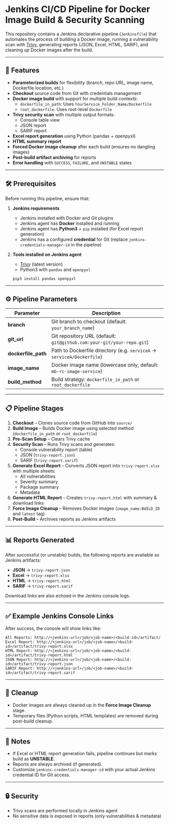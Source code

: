 # Jenkins CI/CD Pipeline for Docker Image Build & Security Scanning

This repository contains a Jenkins declarative pipeline (`Jenkinsfile`) that automates the process of building a Docker image, running a vulnerability scan with [Trivy](https://trivy.dev), generating reports (JSON, Excel, HTML, SARIF), and cleaning up Docker images after the build.

---

## 🚀 Features

- **Parameterized builds** for flexibility (branch, repo URL, image name, Dockerfile location, etc.)
- **Checkout** source code from Git with credentials management
- **Docker image build** with support for multiple build contexts:
  - `dockerfile_in_path`: Uses `YourService_Folder_Name/Dockerfile`
  - `root_dockerfile`: Uses root-level `Dockerfile`
- **Trivy security scan** with multiple output formats:
  - Console table view
  - JSON report
  - SARIF report
- **Excel report generation** using Python (pandas + openpyxl)
- **HTML summary report**
- **Forced Docker image cleanup** after each build (ensures no dangling images)
- **Post-build artifact archiving** for reports
- **Error handling** with `SUCCESS`, `FAILURE`, and `UNSTABLE` states

---

## 🛠️ Prerequisites

Before running this pipeline, ensure that:

1. **Jenkins requirements**
   - Jenkins installed with Docker and Git plugins
   - Jenkins agent has **Docker** installed and running
   - Jenkins agent has **Python3** + `pip` installed (for Excel report generation)
   - Jenkins has a configured **credential** for Git (replace `jenkins-credentials-manager-id` in the pipeline)

2. **Tools installed on Jenkins agent**
   - [Trivy](https://trivy.dev) (latest version)
   - Python3 with `pandas` and `openpyxl`

   ```bash
   pip3 install pandas openpyxl
   ```

---

## ⚙️ Pipeline Parameters

| Parameter        | Description |
|------------------|-------------|
| **branch**       | Git branch to checkout (default: `your_branch_name`) |
| **git_url**      | Git repository URL (default: `git@github.com:your-git/your-repo.git`) |
| **dockerfile_path** | Path to Dockerfile directory (e.g. `serviceA` → `serviceA/Dockerfile`) |
| **image_name**   | Docker image name (lowercase only, default: `mb-rc-image-service`) |
| **build_method** | Build strategy: `dockerfile_in_path` or `root_dockerfile` |

---

## 📋 Pipeline Stages

1. **Checkout** – Clones source code from GitHub into `source/`
2. **Build Image** – Builds Docker image using selected method (`dockerfile_in_path` or `root_dockerfile`)
3. **Pre-Scan Setup** – Clears Trivy cache
4. **Security Scan** – Runs Trivy scans and generates:
   - Console vulnerability report (table)
   - JSON (`trivy-report.json`)
   - SARIF (`trivy-report.sarif`)
5. **Generate Excel Report** – Converts JSON report into `trivy-report.xlsx` with multiple sheets:
   - All vulnerabilities
   - Severity summary
   - Package summary
   - Metadata
6. **Generate HTML Report** – Creates `trivy-report.html` with summary & download links
7. **Force Image Cleanup** – Removes Docker images (`image_name:BUILD_ID` and `latest` tag)
8. **Post-Build** – Archives reports as Jenkins artifacts

---

## 📊 Reports Generated

After successful (or unstable) builds, the following reports are available as Jenkins artifacts:

- **JSON** → `trivy-report.json`
- **Excel** → `trivy-report.xlsx`
- **HTML** → `trivy-report.html`
- **SARIF** → `trivy-report.sarif`

Download links are also echoed in the Jenkins console logs.

---

## ✅ Example Jenkins Console Links

After success, the console will show links like:

```
All Reports: http://<jenkins-url>/job/<job-name>/<build-id>/artifact/
Excel Report: http://<jenkins-url>/job/<job-name>/<build-id>/artifact/trivy-report.xlsx
HTML Report: http://<jenkins-url>/job/<job-name>/<build-id>/artifact/trivy-report.html
JSON Report: http://<jenkins-url>/job/<job-name>/<build-id>/artifact/trivy-report.json
SARIF Report: http://<jenkins-url>/job/<job-name>/<build-id>/artifact/trivy-report.sarif
```

---

## 🧹 Cleanup

- Docker images are always cleaned up in the **Force Image Cleanup** stage.
- Temporary files (Python scripts, HTML templates) are removed during post-build cleanup.

---

## 📌 Notes

- If Excel or HTML report generation fails, pipeline continues but marks build as **UNSTABLE**.
- Reports are always archived (if generated).
- Customize `jenkins-credentials-manager-id` with your actual Jenkins credential ID for Git access.

---

## 🔒 Security

- Trivy scans are performed locally in Jenkins agent
- No sensitive data is exposed in reports (only vulnerabilities & metadata)
